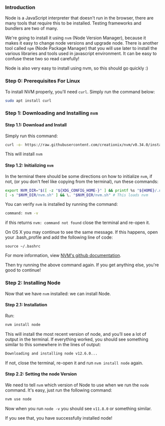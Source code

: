 ### Introduction

Node is a JavaScript interpreter that doesn't run in the browser, there are many tools that require this to be installed. Testing frameworks and bundlers are two of many.

We're going to install it using `nvm` (Node Version Manager), because it makes it easy to change node versions and upgrade node.  There is another tool called `npm` (Node Package Manager) that you will use later to install the various libraries and tools used in javascript environment.  It can be easy to confuse these two so read carefully!

Node is also very easy to install using nvm, so this should go quickly :)

### Step 0: Prerequisites For Linux
To install NVM properly, you'll need `curl`. Simply run the command below:

~~~bash
sudo apt install curl
~~~ 

### Step 1: Downloading and Installing `nvm`

#### Step 1.1: Download and Install

Simply run this command:

~~~bash
curl -o- https://raw.githubusercontent.com/creationix/nvm/v0.34.0/install.sh | bash
~~~

This will install `nvm`

#### Step 1.2: Initializing `nvm`

In the terminal there should be some directions on how to initialize `nvm`, if not, (or you don't feel like copying from the terminal), run these commands:

~~~bash
export NVM_DIR="$([ -z "${XDG_CONFIG_HOME-}" ] && printf %s "${HOME}/.nvm" || printf %s "${XDG_CONFIG_HOME}/nvm")"
[ -s "$NVM_DIR/nvm.sh" ] && \. "$NVM_DIR/nvm.sh" # This loads nvm
~~~

You can verify `nvm` is installed by running the command:


~~~BASH
command: nvm -v
~~~

if this returns `nvm: command not found` close the terminal and re-open it.

On OS X you may continue to see the same message. If this happens, open your .bash_profile and add the following line of code:
~~~
source ~/.bashrc
~~~
For more information, view [NVM's github documentation](https://github.com/nvm-sh/nvm#installation-and-update).

Then try running the above command again. If you get anything else, you're good to continue!

### Step 2: Installing Node

Now that we have `nvm` installed: we can install Node.

#### Step 2.1: Installation

Run:

~~~bash
nvm install node
~~~

This will install the most recent version of node, and you’ll see a lot of output in the terminal. If everything worked, you should see something similar to this somewhere in the lines of output:

~~~bash
Downloading and installing node v12.6.0...
~~~

If not, close the terminal, re-open it and run `nvm install node` again.

#### Step 2.2: Setting the node Version

We need to tell `nvm` which version of Node to use when we run the `node` command. It's easy, just run the following command:

~~~bash
nvm use node
~~~

Now when you run `node -v` you should see `v11.8.0` or something similar.

If you see that, you have successfully installed node!
